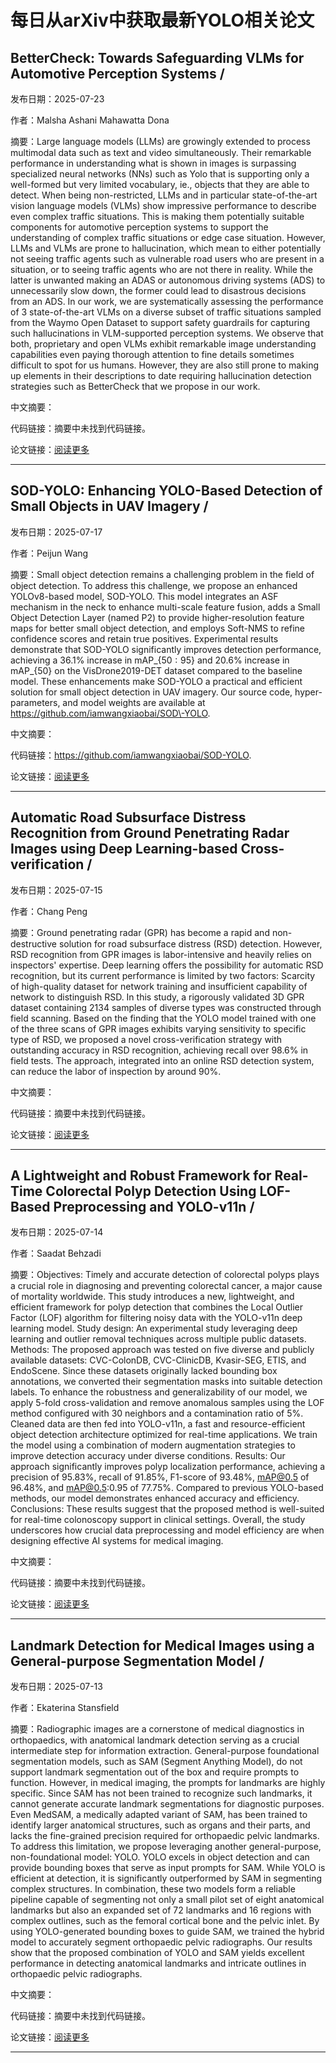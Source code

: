 # 每日从arXiv中获取最新YOLO相关论文


## BetterCheck: Towards Safeguarding VLMs for Automotive Perception Systems / 

发布日期：2025-07-23

作者：Malsha Ashani Mahawatta Dona

摘要：Large language models \(LLMs\) are growingly extended to process multimodal data such as text and video simultaneously. Their remarkable performance in understanding what is shown in images is surpassing specialized neural networks \(NNs\) such as Yolo that is supporting only a well\-formed but very limited vocabulary, ie., objects that they are able to detect. When being non\-restricted, LLMs and in particular state\-of\-the\-art vision language models \(VLMs\) show impressive performance to describe even complex traffic situations. This is making them potentially suitable components for automotive perception systems to support the understanding of complex traffic situations or edge case situation. However, LLMs and VLMs are prone to hallucination, which mean to either potentially not seeing traffic agents such as vulnerable road users who are present in a situation, or to seeing traffic agents who are not there in reality. While the latter is unwanted making an ADAS or autonomous driving systems \(ADS\) to unnecessarily slow down, the former could lead to disastrous decisions from an ADS. In our work, we are systematically assessing the performance of 3 state\-of\-the\-art VLMs on a diverse subset of traffic situations sampled from the Waymo Open Dataset to support safety guardrails for capturing such hallucinations in VLM\-supported perception systems. We observe that both, proprietary and open VLMs exhibit remarkable image understanding capabilities even paying thorough attention to fine details sometimes difficult to spot for us humans. However, they are also still prone to making up elements in their descriptions to date requiring hallucination detection strategies such as BetterCheck that we propose in our work.

中文摘要：


代码链接：摘要中未找到代码链接。

论文链接：[阅读更多](http://arxiv.org/abs/2507.17722v1)

---


## SOD\-YOLO: Enhancing YOLO\-Based Detection of Small Objects in UAV Imagery / 

发布日期：2025-07-17

作者：Peijun Wang

摘要：Small object detection remains a challenging problem in the field of object detection. To address this challenge, we propose an enhanced YOLOv8\-based model, SOD\-YOLO. This model integrates an ASF mechanism in the neck to enhance multi\-scale feature fusion, adds a Small Object Detection Layer \(named P2\) to provide higher\-resolution feature maps for better small object detection, and employs Soft\-NMS to refine confidence scores and retain true positives. Experimental results demonstrate that SOD\-YOLO significantly improves detection performance, achieving a 36.1% increase in mAP$\_\{50:95\}$ and 20.6% increase in mAP$\_\{50\}$ on the VisDrone2019\-DET dataset compared to the baseline model. These enhancements make SOD\-YOLO a practical and efficient solution for small object detection in UAV imagery. Our source code, hyper\-parameters, and model weights are available at https://github.com/iamwangxiaobai/SOD\-YOLO.

中文摘要：


代码链接：https://github.com/iamwangxiaobai/SOD-YOLO.

论文链接：[阅读更多](http://arxiv.org/abs/2507.12727v1)

---


## Automatic Road Subsurface Distress Recognition from Ground Penetrating Radar Images using Deep Learning\-based Cross\-verification / 

发布日期：2025-07-15

作者：Chang Peng

摘要：Ground penetrating radar \(GPR\) has become a rapid and non\-destructive solution for road subsurface distress \(RSD\) detection. However, RSD recognition from GPR images is labor\-intensive and heavily relies on inspectors' expertise. Deep learning offers the possibility for automatic RSD recognition, but its current performance is limited by two factors: Scarcity of high\-quality dataset for network training and insufficient capability of network to distinguish RSD. In this study, a rigorously validated 3D GPR dataset containing 2134 samples of diverse types was constructed through field scanning. Based on the finding that the YOLO model trained with one of the three scans of GPR images exhibits varying sensitivity to specific type of RSD, we proposed a novel cross\-verification strategy with outstanding accuracy in RSD recognition, achieving recall over 98.6% in field tests. The approach, integrated into an online RSD detection system, can reduce the labor of inspection by around 90%.

中文摘要：


代码链接：摘要中未找到代码链接。

论文链接：[阅读更多](http://arxiv.org/abs/2507.11081v1)

---


## A Lightweight and Robust Framework for Real\-Time Colorectal Polyp Detection Using LOF\-Based Preprocessing and YOLO\-v11n / 

发布日期：2025-07-14

作者：Saadat Behzadi

摘要：Objectives: Timely and accurate detection of colorectal polyps plays a crucial role in diagnosing and preventing colorectal cancer, a major cause of mortality worldwide. This study introduces a new, lightweight, and efficient framework for polyp detection that combines the Local Outlier Factor \(LOF\) algorithm for filtering noisy data with the YOLO\-v11n deep learning model.   Study design: An experimental study leveraging deep learning and outlier removal techniques across multiple public datasets.   Methods: The proposed approach was tested on five diverse and publicly available datasets: CVC\-ColonDB, CVC\-ClinicDB, Kvasir\-SEG, ETIS, and EndoScene. Since these datasets originally lacked bounding box annotations, we converted their segmentation masks into suitable detection labels. To enhance the robustness and generalizability of our model, we apply 5\-fold cross\-validation and remove anomalous samples using the LOF method configured with 30 neighbors and a contamination ratio of 5%. Cleaned data are then fed into YOLO\-v11n, a fast and resource\-efficient object detection architecture optimized for real\-time applications. We train the model using a combination of modern augmentation strategies to improve detection accuracy under diverse conditions.   Results: Our approach significantly improves polyp localization performance, achieving a precision of 95.83%, recall of 91.85%, F1\-score of 93.48%, mAP@0.5 of 96.48%, and mAP@0.5:0.95 of 77.75%. Compared to previous YOLO\-based methods, our model demonstrates enhanced accuracy and efficiency.   Conclusions: These results suggest that the proposed method is well\-suited for real\-time colonoscopy support in clinical settings. Overall, the study underscores how crucial data preprocessing and model efficiency are when designing effective AI systems for medical imaging.

中文摘要：


代码链接：摘要中未找到代码链接。

论文链接：[阅读更多](http://arxiv.org/abs/2507.10864v2)

---


## Landmark Detection for Medical Images using a General\-purpose Segmentation Model / 

发布日期：2025-07-13

作者：Ekaterina Stansfield

摘要：Radiographic images are a cornerstone of medical diagnostics in orthopaedics, with anatomical landmark detection serving as a crucial intermediate step for information extraction. General\-purpose foundational segmentation models, such as SAM \(Segment Anything Model\), do not support landmark segmentation out of the box and require prompts to function. However, in medical imaging, the prompts for landmarks are highly specific. Since SAM has not been trained to recognize such landmarks, it cannot generate accurate landmark segmentations for diagnostic purposes. Even MedSAM, a medically adapted variant of SAM, has been trained to identify larger anatomical structures, such as organs and their parts, and lacks the fine\-grained precision required for orthopaedic pelvic landmarks. To address this limitation, we propose leveraging another general\-purpose, non\-foundational model: YOLO. YOLO excels in object detection and can provide bounding boxes that serve as input prompts for SAM. While YOLO is efficient at detection, it is significantly outperformed by SAM in segmenting complex structures. In combination, these two models form a reliable pipeline capable of segmenting not only a small pilot set of eight anatomical landmarks but also an expanded set of 72 landmarks and 16 regions with complex outlines, such as the femoral cortical bone and the pelvic inlet. By using YOLO\-generated bounding boxes to guide SAM, we trained the hybrid model to accurately segment orthopaedic pelvic radiographs. Our results show that the proposed combination of YOLO and SAM yields excellent performance in detecting anatomical landmarks and intricate outlines in orthopaedic pelvic radiographs.

中文摘要：


代码链接：摘要中未找到代码链接。

论文链接：[阅读更多](http://arxiv.org/abs/2507.11551v1)

---

